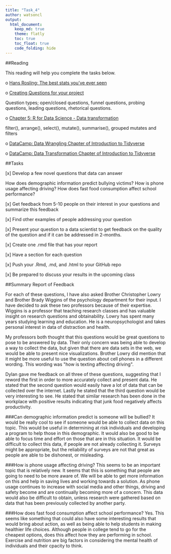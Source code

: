 ```yaml
---
title: "Task_4"
author: watsoncl 
output: 
  html_document:
    keep_md: true
    theme: flatly
    toc: true
    toc_float: true
    code_folding: hide
---
```


##Reading

This reading will help you complete the tasks below.

o [Hans Rosling: The best stats you’ve ever seen](https://www.ted.com/talks/hans_rosling_shows_the_best_stats_you_ve_ever_seen)

o [Creating Questions for your project](https://www.mindtools.com/pages/article/newTMC_88.htm)

Question types; open/closed questions, funnel questions, probing questions, leading questions, rhetorical questions.

o [Chapter 5: R for Data Science - Data transformation](http://r4ds.had.co.nz/transform.html)

filter(), arrange(), select(), mutate(), summarise(), grouped mutates and filters



o [DataCamp: Data Wrangling Chapter of Introduction to Tidyverse](https://campus.datacamp.com/courses/introduction-to-the-tidyverse/data-wrangling-1?ex=1)

o [DataCamp: Data Transformation Chapter of Introduction to Tidyverse](https://campus.datacamp.com/courses/introduction-to-the-tidyverse/grouping-and-summarizing?ex=1)


##Tasks

[x] Develop a few novel questions that data can answer 

How does demographic information predict bullying victims? How is phone usage affecting driving? How does fast food consumption affect school performance?

[x] Get feedback from 5-10 people on their interest in your questions 
and summarize this feedback

[x] Find other examples of people addressing your question

[x] Present your question to a data scientist to get feedback on the quality of the question and if it can be addressed in 2-months.

[x] Create one .rmd file that has your report 

[x] Have a section for each question

[x] Push your .Rmd, .md, and .html to your GitHub repo

[x] Be prepared to discuss your results in the upcoming class

##Summary Report of Feedback

For each of these questions, I have also asked Brother Christopher Lowry and Brother Brady Wiggins of the psychology department for their input. I have decided to ask these two professors because of their expertise. Wiggins is a professor that teaching research classes and has valuable insight on research questions and obtainability. Lowry has spent many years studying learning and education. He is a neuropsychologist and takes personal interest in data of distraction and health.

My professors both thought that this questions would be great questions to pose to be answered by data. Their only concern was being able to develop a way to collect the data, but given that there are data sets in the web, we would be able to present nice visualizations. Brother Lowry did mention that it might be more useful to use the question about cell phones in a different wording. This wording was "how is texting affecting driving".

Dylan gave me feedback on all three of these questions, suggesting that I reword the first in order to more accurately collect and present data. He stated that the second question would easily have a lot of data that can be collected over the internet. Lastly he stated that the third question would be very interesting to see. He stated that similar research has been done in the workplace with positive results indicating that junk food negatively affects productivity. 


###Can demographic information predict is someone will be bullied?
It would be really cool to see if someone would be able to collect data on this topic. This would be useful in determining at risk individuals and developing a program to help those in this demographic. It would also be good to be able to focus time and effort on those that are in this situation. It would be difficult to collect this data, if people are not already collecting it. Surveys might be appropriate, but the reliability of surveys are not that great as people are able to be dishonest, or misleading.

###How is phone usage affecting driving?
This seems to be an important topic that is relatively new. It seems that this is something that people are going to need to be more aware of. We will be able to get more information on this and help in saving lives and working towards a solution. As phone usage continues to increase with social media and other things, driving and safety become and are continually becoming more of a concern. This data would also be difficult to obtain, unless research were gathered based on data that has been previously collected by another party.


###How does fast food consumption affect school performance?
Yes. This seems like something that could also have some interesting results that would bring about action, as well as being able to help students in making healthier life choices. Although people in college tend to go for the cheapest options, does this affect how they are performing in school. Exercise and nutrition are big factors in considering the mental health of individuals and their cpacity to think. 




